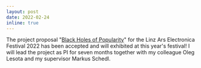 ```yaml
---
layout: post
date: 2022-02-24 
inline: true
---
```


The project proposal "[Black Holes of Popularity](https://karapostk.github.io/projects/1_bhp/)" for the Linz Ars Electronica Festival 2022 has been accepted and will exhibited at this year's festival! I will lead the project as PI for seven months together with my colleague Oleg Lesota and my supervisor Markus Schedl.
